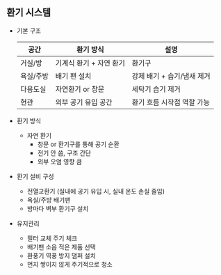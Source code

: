 ## 환기 시스템

- 기본 구조

  | 공간       | 환기 방식             | 설명         |
  |------------|---------------|---------------|
  | 거실/방      | 기계식 환기 + 자연 환기   | 환기구      | 
  | 욕실/주방    | 배기 팬 설치        | 강제 배기 + 습기/냄새 제거 |
  | 다용도실     | 자연환기 or 창문     | 세탁기 습기 제거    |
  | 현관         | 외부 공기 유입 공간    | 환기 흐름 시작점 역할 가능 |

- 환기 방식
  - 자연 환기
    - 창문 or 환기구를 통해 공기 순환
    - 전기 안 씀, 구조 간단
    - 외부 오염 영향 큼
   
- 환기 설비 구성
  - 전열교환기 (실내에 공기 유입 시, 실내 온도 손실 줄임)
  - 욕실/주방 배기팬
  - 방마다 벽부 환기구 설치
 
- 유지관리
  - 필터 교체 주기 체크
  - 배기팬 소음 적은 제품 선택
  - 환풍기 역풍 방지 댐퍼 설치
  - 먼지 쌓이지 않게 주기적으로 청소
